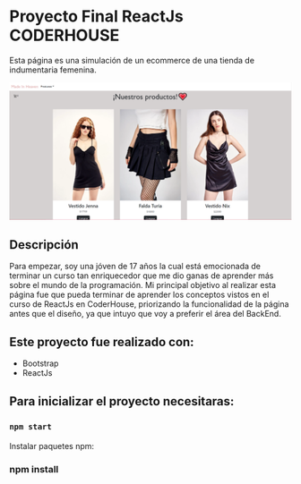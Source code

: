 # Proyecto Final ReactJs CODERHOUSE 

Esta página es una simulación de un ecommerce de una tienda de indumentaria femenina.

![Página](./src/pagina.png)


## Descripción

Para empezar, soy una jóven de 17 años la cual está emocionada de terminar un curso tan enriquecedor que me dio ganas de aprender más sobre el mundo de la programación. Mi principal objetivo al realizar esta página fue que pueda terminar de aprender los conceptos vistos en el curso de ReactJs en CoderHouse, priorizando la funcionalidad de la página antes que el diseño, ya que intuyo que voy a preferir el área del BackEnd.

## Este proyecto fue realizado con:
- Bootstrap
- ReactJs

## Para inicializar el proyecto necesitaras:
### `npm start`
Instalar paquetes npm:

### npm install
